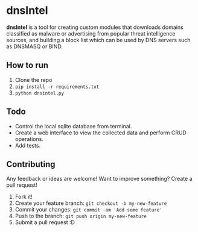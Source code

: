 # dnsIntel
**dnsIntel** is a tool for creating custom modules that downloads domains classified as malware or advertising from popular threat intelligence sources, and building a block list which can be used by DNS servers such as DNSMASQ or BIND.

## How to run
1. Clone the repo
2. `pip install -r requirements.txt`
3. `python dnsintel.py`

## Todo
* Control the local sqlite database from terminal.
* Create a web interface to view the collected data and perform CRUD operations.
* Add tests.

## Contributing
Any feedback or ideas are welcome! Want to improve something? Create a pull request!

1. Fork it!
2. Create your feature branch: `git checkout -b my-new-feature`
3. Commit your changes: `git commit -am 'Add some feature'`
4. Push to the branch: `git push origin my-new-feature`
5. Submit a pull request :D